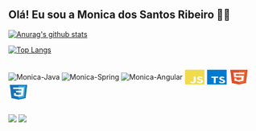 ## Olá! Eu sou a Monica dos Santos Ribeiro 👩‍💻‍

[![Anurag's github stats](https://github-readme-stats.vercel.app/api?username=Monica-Ribeiro)](https://github.com/Monica-Ribeiro)

[![Top Langs](https://github-readme-stats.vercel.app/api/top-langs/?username=Monica-Ribeiro&layout=compact)](https://github.com/Monica-Ribeiro)


<div style="display: inline_block"><br>
  <img align="center" alt="Monica-Java" height="30" width="60" src="https://img.shields.io/badge/Java-ED8B00?style=for-the-badge&logo=openjdk&logoColor=white">
   <img align="center" alt="Monica-Spring" height="30" width="60" src="https://img.shields.io/badge/Spring-6DB33F?style=for-the-badge&logo=spring&logoColor=white">
  <img align="center" alt="Monica-Angular" height="30" width="70" src="https://img.shields.io/badge/Angular-DD0031?style=for-the-badge&logo=angular&logoColor=white">
  <img align="center" alt="Monica-Js" height="30" width="40" src="https://raw.githubusercontent.com/devicons/devicon/master/icons/javascript/javascript-plain.svg">
  <img align="center" alt="Monica-Ts" height="30" width="40" src="https://raw.githubusercontent.com/devicons/devicon/master/icons/typescript/typescript-plain.svg">
  <img align="center" alt="Monica-HTML" height="30" width="40" src="https://raw.githubusercontent.com/devicons/devicon/master/icons/html5/html5-original.svg">
  <img align="center" alt="Monica-CSS" height="30" width="40" src="https://raw.githubusercontent.com/devicons/devicon/master/icons/css3/css3-original.svg">
</div>
  
  ##
 
<div> 
  <a href = "monicaspribeiro@gmail.com"><img src="https://img.shields.io/badge/Gmail-D14836?style=for-the-badge&logo=gmail&logoColor=white" target="_blank"></a>
  <a href="https://www.linkedin.com/in/monica-ribeiro-dev/" target="_blank"><img src="https://img.shields.io/badge/-LinkedIn-%230077B5?style=for-the-badge&logo=linkedin&logoColor=white" target="_blank"></a> 
</div>
